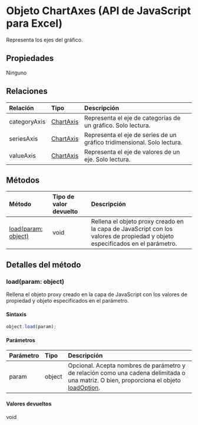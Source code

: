 # Objeto ChartAxes (API de JavaScript para Excel)

Representa los ejes del gráfico.

## Propiedades

Ninguno

## Relaciones
| Relación | Tipo   |Descripción|
|:---------------|:--------|:----------|
|categoryAxis|[ChartAxis](chartaxis.md)|Representa el eje de categorías de un gráfico. Solo lectura.|
|seriesAxis|[ChartAxis](chartaxis.md)|Representa el eje de series de un gráfico tridimensional. Solo lectura.|
|valueAxis|[ChartAxis](chartaxis.md)|Representa el eje de valores de un eje. Solo lectura.|

## Métodos

| Método           | Tipo de valor devuelto    |Descripción|
|:---------------|:--------|:----------|
|[load(param: object)](#loadparam-object)|void|Rellena el objeto proxy creado en la capa de JavaScript con los valores de propiedad y objeto especificados en el parámetro.|

## Detalles del método


### load(param: object)
Rellena el objeto proxy creado en la capa de JavaScript con los valores de propiedad y objeto especificados en el parámetro.

#### Sintaxis
```js
object.load(param);
```

#### Parámetros
| Parámetro    | Tipo   |Descripción|
|:---------------|:--------|:----------|
|param|object|Opcional. Acepta nombres de parámetro y de relación como una cadena delimitada o una matriz. O bien, proporciona el objeto [loadOption](loadoption.md).|

#### Valores devueltos
void
